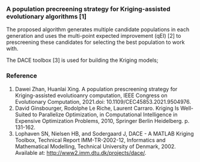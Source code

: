 ### A population precreening strategy for Kriging-assisted evolutionary algorithms [1]
The proposed algorithm generates multiple candidate populations in each generation and uses the multi-point expected improvement (qEI) [2] to prescreening these candidates for selecting the best population to work with.

The DACE toolbox [3] is used for building the Kriging models;

### Reference
1. Dawei Zhan, Huanlai Xing. A population prescreening strategy for Kriging-assisted evolutioanry computation, IEEE Congress on Evolutionary Computation, 2021.doi: 10.1109/CEC45853.2021.9504976.
2. David Ginsbourger, Rodolphe Le Riche,  Laurent Carraro. Kriging Is Well-Suited to Parallelize Optimization, in Computational Intelligence in Expensive Optimization Problems, 2010, Springer Berlin Heidelberg. p. 131-162.
3. Lophaven SN, Nielsen HB, and Sodergaard J, DACE - A MATLAB Kriging Toolbox, Technical Report IMM-TR-2002-12, Informatics and Mathematical Modelling, Technical University of Denmark, 2002. Available at: http://www2.imm.dtu.dk/projects/dace/.
